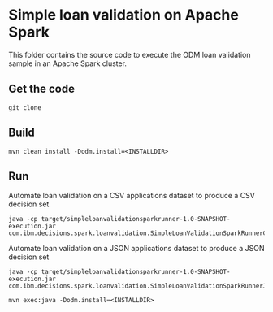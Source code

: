 # Simple loan validation on Apache Spark
This folder contains the source code to execute the ODM loan validation sample in an Apache Spark cluster.

## Get the code
```console
git clone
```

## Build
```console
mvn clean install -Dodm.install=<INSTALLDIR>
```

## Run
Automate loan validation on a CSV applications dataset to produce a CSV decision set
```console
java -cp target/simpleloanvalidationsparkrunner-1.0-SNAPSHOT-execution.jar com.ibm.decisions.spark.loanvalidation.SimpleLoanValidationSparkRunnerCSV 
```

Automate loan validation on a JSON applications dataset to produce a JSON decision set
```console
java -cp target/simpleloanvalidationsparkrunner-1.0-SNAPSHOT-execution.jar com.ibm.decisions.spark.loanvalidation.SimpleLoanValidationSparkRunnerJSON 
```

```console
mvn exec:java -Dodm.install=<INSTALLDIR>
```
